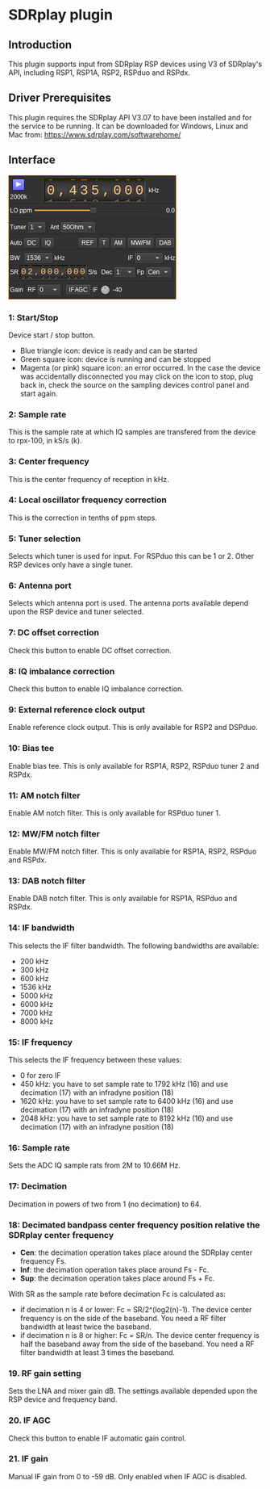<h1>SDRplay plugin</h1>

<h2>Introduction</h2>

This plugin supports input from SDRplay RSP devices using V3 of SDRplay's API, including RSP1, RSP1A, RSP2, RSPduo and RSPdx.

<h2>Driver Prerequisites</h2>

This plugin requires the SDRplay API V3.07 to have been installed and for the service to be running. It can be downloaded for Windows, Linux and Mac from: https://www.sdrplay.com/softwarehome/

<h2>Interface</h2>

![SDRplay v3 plugin GUI](../../../doc/img/SDRPlayV3_plugin.png)

<h3>1: Start/Stop</h3>

Device start / stop button.

  - Blue triangle icon: device is ready and can be started
  - Green square icon: device is running and can be stopped
  - Magenta (or pink) square icon: an error occurred. In the case the device was accidentally disconnected you may click on the icon to stop, plug back in, check the source on the sampling devices control panel and start again.

<h3>2: Sample rate</h3>

This is the sample rate at which IQ samples are transfered from the device to rpx-100, in kS/s (k).

<h3>3: Center frequency</h3>

This is the center frequency of reception in kHz.

<h3>4: Local oscillator frequency correction</h3>

This is the correction in tenths of ppm steps.

<h3>5: Tuner selection</h3>

Selects which tuner is used for input. For RSPduo this can be 1 or 2. Other RSP devices only have a single tuner.

<h3>6: Antenna port</h3>

Selects which antenna port is used. The antenna ports available depend upon the RSP device and tuner selected.

<h3>7: DC offset correction</h3>

Check this button to enable DC offset correction.

<h3>8: IQ imbalance correction</h3>

Check this button to enable IQ imbalance correction.

<h3>9: External reference clock output</h3>

Enable reference clock output. This is only available for RSP2 and DSPduo.

<h3>10: Bias tee</h3>

Enable bias tee. This is only available for RSP1A, RSP2, RSPduo tuner 2 and RSPdx.

<h3>11: AM notch filter</h3>

Enable AM notch filter. This is only available for RSPduo tuner 1.

<h3>12: MW/FM notch filter</h3>

Enable MW/FM notch filter. This is only available for RSP1A, RSP2, RSPduo and RSPdx.

<h3>13: DAB notch filter</h3>

Enable DAB notch filter. This is only available for RSP1A, RSPduo and RSPdx.

<h3>14: IF bandwidth</h3>

This selects the IF filter bandwidth. The following bandwidths are available:

  - 200 kHz
  - 300 kHz
  - 600 kHz
  - 1536 kHz
  - 5000 kHz
  - 6000 kHz
  - 7000 kHz
  - 8000 kHz

<h3>15: IF frequency</h3>

This selects the IF frequency between these values:

  - 0 for zero IF
  - 450 kHz: you have to set sample rate to 1792 kHz (16) and use decimation (17) with an infradyne position (18)
  - 1620 kHz: you have to set sample rate to 6400 kHz (16) and use decimation (17) with an infradyne position (18)
  - 2048 kHz: you have to set sample rate to 8192 kHz (16) and use decimation (17) with an infradyne position (18)

<h3>16: Sample rate</h3>

Sets the ADC IQ sample rats from 2M to 10.66M Hz.

<h3>17: Decimation</h3>

Decimation in powers of two from 1 (no decimation) to 64.

<h3>18: Decimated bandpass center frequency position relative the SDRplay center frequency</h3>

  - **Cen**: the decimation operation takes place around the SDRplay center frequency Fs.
  - **Inf**: the decimation operation takes place around Fs - Fc.
  - **Sup**: the decimation operation takes place around Fs + Fc.

With SR as the sample rate before decimation Fc is calculated as:

  - if decimation n is 4 or lower:  Fc = SR/2^(log2(n)-1). The device center frequency is on the side of the baseband. You need a RF filter bandwidth at least twice the baseband.
  - if decimation n is 8 or higher: Fc = SR/n. The device center frequency is half the baseband away from the side of the baseband. You need a RF filter bandwidth at least 3 times the baseband.

<h3>19. RF gain setting</h3>

Sets the LNA and mixer gain dB. The settings available depended upon the RSP device and frequency band.

<h3>20. IF AGC</h3>

Check this button to enable IF automatic gain control.

<h3>21. IF gain</h3>

Manual IF gain from 0 to -59 dB. Only enabled when IF AGC is disabled.
